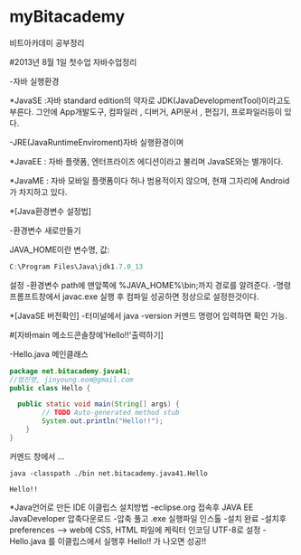 myBitacademy
============

비트아카데미 공부정리

#2013년 8월 1일 첫수업 자바수업정리

-자바 실행환경 

*JavaSE :자바 standard edition의 약자로 JDK(JavaDevelopmentTool)이라고도 부른다. 
  그안에 App개발도구, 컴파일러 , 디버거, API문서 , 편집기, 프로파일러등이 있다. 
  
  -JRE(JavaRuntimeEnviroment)자바 실행환경이며 


*JavaEE : 자바 플랫폼, 엔터프라이즈 에디션이라고 불리며 JavaSE와는 별개이다. 

*JavaME : 자바 모바일 플랫폼이다 허나 범용적이지 않으며, 현재 그자리에 Android가 차지하고 있다.

*[Java환경변수 설정법]

-환경변수 새로만들기 

JAVA_HOME이란 변수명, 값:
```java
C:\Program Files\Java\jdk1.7.0_13
```
설정
-환경변수 path에 맨앞쪽에 %JAVA_HOME%\bin;까지 경로를 알려준다.
-명령 프롬프트창에서 javac.exe 실행 후 컴파일 성공하면 정상으로 설정한것이다.

*[JavaSE 버전확인]
-터미널에서 java -version 커멘드 명령어 입력하면 확인 가능.

#[자바main 메소드콘솔창에'Hello!!'출력하기]

-Hello.java 메인클래스
```java
package net.bitacademy.java41;
//엄진영, jinyoung.eom@gmail.com
public class Hello {

  public static void main(String[] args) {
		// TODO Auto-generated method stub
		System.out.println("Hello!!");
	}
}

```
커멘드 창에서 ...
```console
java -classpath ./bin net.bitacademy.java41.Hello

Hello!!
```

*Java언어로 만든 IDE 이클립스 설치방법
-eclipse.org 접속후 JAVA EE JavaDeveloper 압축다운로드
-압축 풀고 .exe 실행파일 인스톨 
-설치 완료
-설치후 preferences --> web에 CSS, HTML 파일에 케릭터 
  인코딩 UTF-8로 설정
-Hello.java 를 이클립스에서 실행후 Hello!! 가 나오면 성공!! 

